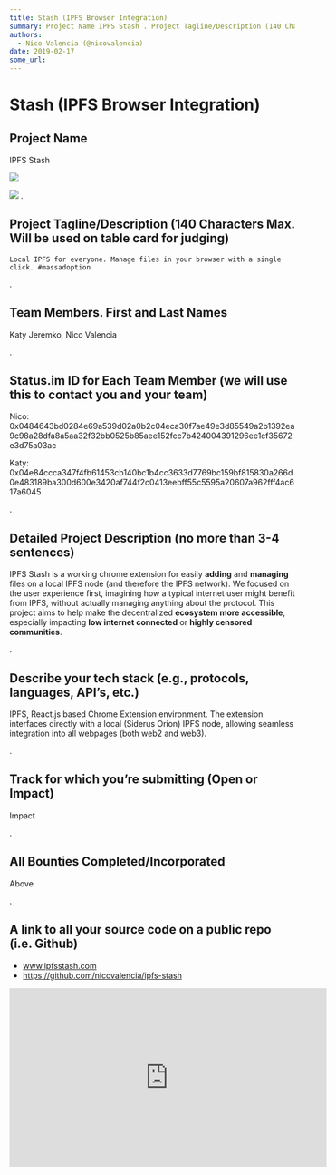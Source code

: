 ```yaml
---
title: Stash (IPFS Browser Integration)
summary: Project Name IPFS Stash . Project Tagline/Description (140 Characters Max. Will be used on table card for judging)Local IPFS for everyone. Manage files in your browser with a single click. -massadoption . Team Members. First and Last Names Katy Jeremko, Nico Valencia . Status.im ID for Each Team Member (we will use this to contact you and your team) Nico- 0x0484643bd0284e69a539d02a0b2c04eca30f7ae49e3d85549a2b1392ea9c98a28dfa8a5aa32f32bb0525b85aee152fcc7b424004391296ee1cf35672e3d75a03ac Katy- 0x0
authors:
  - Nico Valencia (@nicovalencia)
date: 2019-02-17
some_url: 
---
```


# Stash (IPFS Browser Integration)



## Project Name

IPFS Stash

![](https://api.kauri.io:443/ipfs/QmeDozTDsYCywSBpCbLGEv5Ftez6Qf7DjsYHNHYc57ogNa)

![](https://api.kauri.io:443/ipfs/QmVLg25tT1gTFrrAxDsoew2Gwu5YZYgZWig1RMt4amKoHZ)
.

## Project Tagline/Description (140 Characters Max. Will be used on table card for judging)

```
Local IPFS for everyone. Manage files in your browser with a single click. #massadoption
```

.

## Team Members. First and Last Names

Katy Jeremko, Nico Valencia

.

## Status.im ID for Each Team Member (we will use this to contact you and your team)

Nico:
0x0484643bd0284e69a539d02a0b2c04eca30f7ae49e3d85549a2b1392ea9c98a28dfa8a5aa32f32bb0525b85aee152fcc7b424004391296ee1cf35672e3d75a03ac

Katy:
0x04e84ccca347f4fb61453cb140bc1b4cc3633d7769bc159bf815830a266d0e483189ba300d600e3420af744f2c0413eebff55c5595a20607a962fff4ac617a6045

.

## Detailed Project Description (no more than 3-4 sentences)

IPFS Stash is a working chrome extension for easily **adding** and **managing** files on a local IPFS node (and therefore the IPFS network). We focused on the user experience first, imagining how a typical internet user might benefit from IPFS, without actually managing anything about the protocol. This project aims to help make the decentralized **ecosystem more accessible**, especially impacting **low internet connected** or **highly censored communities**.

.

## Describe your tech stack (e.g., protocols, languages, API’s, etc.)

IPFS, React.js based Chrome Extension environment. The extension interfaces directly with a local (Siderus Orion) IPFS node, allowing seamless integration into all webpages (both web2 and web3).

.

## Track for which you’re submitting (Open or Impact)

Impact

.

## All Bounties Completed/Incorporated

Above

.

## A link to all your source code on a public repo (i.e. Github)

* www.ipfsstash.com
* https://github.com/nicovalencia/ipfs-stash

<div align="center"><iframe width="560" height="315" src="https://www.youtube.com/embed/jywO_yBLo1c" frameborder="0" allow="encrypted-media" allowfullscreen></iframe></div>


